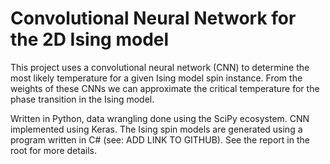 # Convolutional Neural Network for the 2D Ising model

This project uses a convolutional neural network (CNN) to determine the most likely temperature for a given Ising model spin instance. From the weights of these CNNs we
can approximate the critical temperature for the phase transition in the Ising model.

Written in Python, data wrangling done using the SciPy ecosystem. CNN implemented using Keras. The Ising spin models are generated using a program written in C#
(see: ADD LINK TO GITHUB). See the report in the root for more details.
